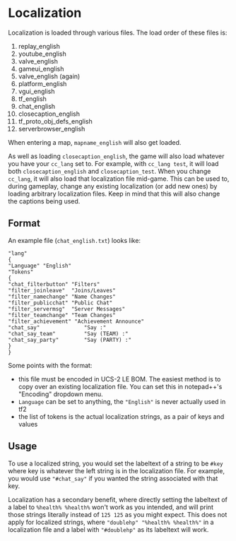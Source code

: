 # Localization

Localization is loaded through various files. The load order of these files is:

1. replay_english
2. youtube_english
3. valve_english
4. gameui_english
5. valve_english (again)
6. platform_english
7. vgui_english
8. tf_english
9. chat_english
10. closecaption_english
11. tf_proto_obj_defs_english
12. serverbrowser_english

When entering a map, `mapname_english` will also get loaded.

As well as loading `closecaption_english`, the game will also load whatever you have your `cc_lang` set to. For example, with `cc_lang test`, it will load both `closecaption_english` and `closecaption_test`. When you change `cc_lang`, it will also load that localization file mid-game. This can be used to, during gameplay, change any existing localization (or add new ones) by loading arbitrary localization files. Keep in mind that this will also change the captions being used.

## Format

An example file (`chat_english.txt`) looks like:

```
"lang"
{
"Language" "English"
"Tokens"
{
"chat_filterbutton"	"Filters"
"filter_joinleave"	"Joins/Leaves"
"filter_namechange"	"Name Changes"
"filter_publicchat"	"Public Chat"
"filter_servermsg"	"Server Messages"
"filter_teamchange"	"Team Changes"
"filter_achievement" "Achievement Announce"
"chat_say"				"Say :"
"chat_say_team"			"Say (TEAM) :"
"chat_say_party"		"Say (PARTY) :"
}
}
```

Some points with the format:
* this file must be encoded in UCS-2 LE BOM. The easiest method is to copy over an existing localization file. You can set this in notepad++'s "Encoding" dropdown menu.
* `Language` can be set to anything, the `"English"` is never actually used in tf2
* the list of tokens is the actual localization strings, as a pair of keys and values

## Usage

To use a localized string, you would set the labeltext of a string to be `#key` where key is whatever the left string is in the localization file. For example, you would use `"#chat_say"` if you wanted the string associated with that key.

Localization has a secondary benefit, where directly setting the labeltext of a label to `%health% %health%` won't work as you intended, and will print those strings literally instead of `125 125` as you might expect. This does not apply for localized strings, where `"doublehp" "%health% %health%"` in a localization file and a label with `"#doublehp"` as its labeltext will work.
